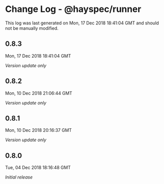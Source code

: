 # Change Log - @hayspec/runner

This log was last generated on Mon, 17 Dec 2018 18:41:04 GMT and should not be manually modified.

## 0.8.3
Mon, 17 Dec 2018 18:41:04 GMT

*Version update only*

## 0.8.2
Mon, 10 Dec 2018 21:06:44 GMT

*Version update only*

## 0.8.1
Mon, 10 Dec 2018 20:16:37 GMT

*Version update only*

## 0.8.0
Tue, 04 Dec 2018 18:16:48 GMT

*Initial release*

